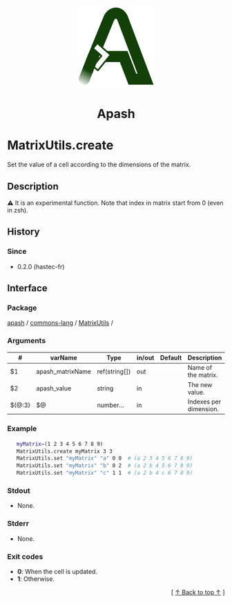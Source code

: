 
<div align='center' id='apash-top'>
  <a href='https://github.com/hastec-fr/apash'>
    <img alt='apash-logo' src='../../../../../../assets/apash-logo.svg'/>
  </a>

  # Apash
</div>


# MatrixUtils.create
Set the value of a cell according to the dimensions of the matrix.
## Description
   ⚠️ It is an experimental function.
    Note that index in matrix start from 0 (even in zsh).

## History
### Since
  * 0.2.0 (hastec-fr)

## Interface
### Package
<!-- apash.packageBegin -->
[apash](../../../apash.md) / [commons-lang](../../commons-lang.md) / [MatrixUtils](../MatrixUtils.md) / 
<!-- apash.packageEnd -->

### Arguments
 | #      | varName          | Type          | in/out   | Default         | Description                          |
 |--------|------------------|---------------|----------|-----------------|--------------------------------------|
 | $1     | apash_matrixName | ref(string[]) | out      |                 | Name of the matrix.                  |
 | $2     | apash_value      | string        | in       |                 | The new value.                       |
 | ${@:3} | $@               | number...     | in       |                 | Indexes per dimension.               |

### Example
 ```bash
    myMatrix=(1 2 3 4 5 6 7 8 9)
    MatrixUtils.create myMatrix 3 3
    MatrixUtils.set "myMatrix" "a" 0 0  # (a 2 3 4 5 6 7 8 9)
    MatrixUtils.set "myMatrix" "b" 0 2  # (a 2 b 4 5 6 7 8 9)
    MatrixUtils.set "myMatrix" "c" 1 1  # (a 2 b 4 c 6 7 8 9)
 ```

### Stdout
  * None.
### Stderr
  * None.

### Exit codes
  * **0**: When the cell is updated.
  * **1**: Otherwise.

  <div align='right'>[ <a href='#apash-top'>↑ Back to top ↑</a> ]</div>


